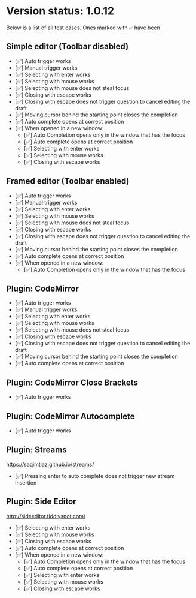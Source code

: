 # Version status: 1.0.12

Below is a list of all test cases. Ones marked with `✅` have been
## Simple editor (Toolbar disabled)
* [✅] Auto trigger works
* [✅] Manual trigger works
* [✅] Selecting with enter works
* [✅] Selecting with mouse works
* [✅] Selecting with mouse does not steal focus
* [✅] Closing with escape works
* [✅] Closing with escape does not trigger question to cancel editing the draft
* [✅] Moving cursor behind the starting point closes the completion
* [✅] Auto complete opens at correct position
* [✅] When opened in a new window:
	* [✅] Auto Completion opens only in the window that has the focus
	* [✅] Auto complete opens at correct position
	* [✅] Selecting with enter works
	* [✅] Selecting with mouse works
	* [✅] Closing with escape works

## Framed editor (Toolbar enabled)
* [✅] Auto trigger works
* [✅] Manual trigger works
* [✅] Selecting with enter works
* [✅] Selecting with mouse works
* [✅] Selecting with mouse does not steal focus
* [✅] Closing with escape works
* [✅] Closing with escape does not trigger question to cancel editing the draft
* [✅] Moving cursor behind the starting point closes the completion
* [✅] Auto complete opens at correct position
* [✅] When opened in a new window:
	* [✅] Auto Completion opens only in the window that has the focus

## Plugin: CodeMirror
* [✅] Auto trigger works
* [✅] Manual trigger works
* [✅] Selecting with enter works
* [✅] Selecting with mouse works
* [✅] Selecting with mouse does not steal focus
* [✅] Closing with escape works
* [✅] Closing with escape does not trigger question to cancel editing the draft
* [✅] Moving cursor behind the starting point closes the completion
* [✅] Auto complete opens at correct position

## Plugin: CodeMirror Close Brackets
* [✅] Auto trigger works

## Plugin: CodeMirror Autocomplete
* [✅] Auto trigger works

## Plugin: Streams
https://saqimtiaz.github.io/streams/

* [✅] Pressing enter to auto complete does not trigger new stream insertion

## Plugin: Side Editor
http://sideeditor.tiddlyspot.com/

* [✅] Selecting with enter works
* [✅] Selecting with mouse works
* [✅] Closing with escape works
* [✅] Auto complete opens at correct position
* [✅] When opened in a new window:
	* [✅] Auto Completion opens only in the window that has the focus
	* [✅] Auto complete opens at correct position
	* [✅] Selecting with enter works
	* [✅] Selecting with mouse works
	* [✅] Closing with escape works